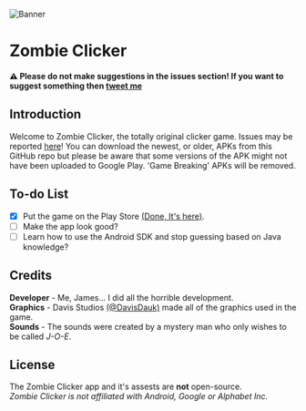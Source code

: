 
![Banner](https://i.imgur.com/Yy49g2G.png)

# Zombie Clicker
**:warning: Please do not make suggestions in the issues section! If you want to suggest something then [tweet me](https://twitter.com/Incrementing/)**

## Introduction
Welcome to Zombie Clicker, the totally original clicker game.
Issues may be reported [here](https://github.com/Incrementing/ZombieClicker/issues)!
You can download the newest, or older, APKs from this GitHub repo but please be aware that some versions of the APK might not have been uploaded to Google Play. 'Game Breaking' APKs will be removed.

## To-do List
- [X] Put the game on the Play Store [(Done, It's here)](https://play.google.com/store/apps/details?id=pw.incrementing.zombieclicker).
- [ ] Make the app look good?
- [ ] Learn how to use the Android SDK and stop guessing based on Java knowledge?

## Credits
**Developer** - Me, James... I did all the horrible development.<br>
**Graphics** - Davis Studios [(@DavisDauk)](https://github.com/DavisDauk/) made all of the graphics used in the game.<br>
**Sounds** - The sounds were created by a mystery man who only wishes to be called *J-O-E*.

## License
The Zombie Clicker app and it's assests are **not** open-source.<br>
*Zombie Clicker is not affiliated with Android, Google or Alphabet Inc.*
